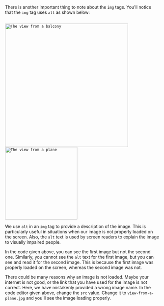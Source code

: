 There is another important thing to note about
the `img` tags. You'll notice that the `img` tag
uses `alt` as shown below:

<codeblock language="html" type="lesson">
<code>
<img src="view-from-a-balcony.jpg" alt="The view from a balcony" width="400px">
<img src="view-from-a-somewhere.jpg" alt="The view from a plane" width="235">
</code>
</codeblock>

We use `alt` in an `img` tag to provide
a description of the image. This is particularly
useful in situations when our image is
not properly loaded on the screen. Also, the `alt`
text is used by screen readers to explain
the image to visually impaired people.

In the code given above, you can see the first image but not
the second one. Similarly, you cannot see the `alt` text for
the first image, but you can see and read it for the second image.
This is because the first image was properly loaded on the screen,
whereas the second image was not.

There could be many reasons why an image
is not loaded. Maybe your internet is not good,
or the link that you have used for the
image is not correct. Here, we have mistakenly
provided a wrong image name. In the code editor
given above, change the `src` value. Change
it to `view-from-a-plane.jpg`
and you'll see the image loading properly.
